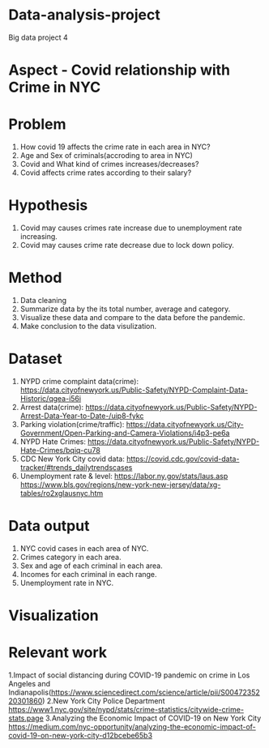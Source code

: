 # Data-analysis-project
Big data project 4

# Aspect - Covid relationship with Crime in NYC

# Problem

1. How covid 19 affects the crime rate in each area in NYC?
2. Age and Sex of criminals(accroding to area in NYC)
3. Covid and What kind of crimes increases/decreases?
4. Covid affects crime rates according to their salary?

# Hypothesis

1. Covid may causes crimes rate increase due to unemployment rate increasing.
2. Covid may causes crime rate decrease due to lock down policy.

# Method

1. Data cleaning
2. Summarize data by the its total number, average and category.
3. Visualize these data and compare to the data before the pandemic.
4. Make conclusion to the data visulization.

# Dataset

1. NYPD crime complaint data(crime):
https://data.cityofnewyork.us/Public-Safety/NYPD-Complaint-Data-Historic/qgea-i56i
2. Arrest data(crime):
https://data.cityofnewyork.us/Public-Safety/NYPD-Arrest-Data-Year-to-Date-/uip8-fykc
3. Parking violation(crime/traffic):
https://data.cityofnewyork.us/City-Government/Open-Parking-and-Camera-Violations/i4p3-pe6a
4. NYPD Hate Crimes:
https://data.cityofnewyork.us/Public-Safety/NYPD-Hate-Crimes/bqiq-cu78
5. CDC New York City covid data:
https://covid.cdc.gov/covid-data-tracker/#trends_dailytrendscases
6. Unemployment rate & level:
https://labor.ny.gov/stats/laus.asp
https://www.bls.gov/regions/new-york-new-jersey/data/xg-tables/ro2xglausnyc.htm

# Data output

1. NYC covid cases in each area of NYC.
2. Crimes category in each area.
3. Sex and age of each criminal in each area.
4. Incomes for each criminal in each range.
5. Unemployment rate in NYC.

# Visualization


# Relevant work

1.Impact of social distancing during COVID-19 pandemic on crime in Los Angeles and Indianapolis(https://www.sciencedirect.com/science/article/pii/S0047235220301860)
2.New York City Police Department https://www1.nyc.gov/site/nypd/stats/crime-statistics/citywide-crime-stats.page
3.Analyzing the Economic Impact of COVID-19 on New York City https://medium.com/nyc-opportunity/analyzing-the-economic-impact-of-covid-19-on-new-york-city-d12bcebe65b3
